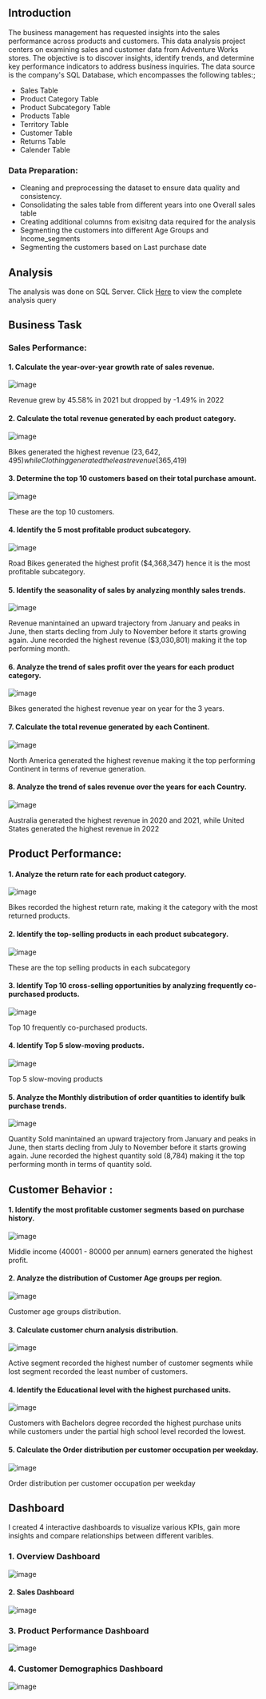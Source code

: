 
## Introduction

The business management has requested insights into the sales performance across products and customers. This data analysis project centers on examining sales and customer data from Adventure Works stores. The objective is to discover insights, identify trends, and determine key performance indicators to address business inquiries. The data source is the company's SQL Database, which encompasses the following tables:;

- Sales Table
- Product Category Table
- Product Subcategory Table
- Products Table
- Territory Table
- Customer Table
- Returns Table
- Calender Table

### Data Preparation:

- Cleaning and preprocessing the dataset to ensure data quality and consistency.
- Consolidating the sales table from different years into one Overall sales table
- Creating additional columns from exisitng data required for the analysis
- Segmenting the customers into different Age Groups and Income_segments
- Segmenting the customers based on Last purchase date

## Analysis
The analysis was done on SQL Server. Click [Here](https://github.com/Ernest-30/Adworks-Business-Tasks/blob/main/Adventure_works_task_query.sql) to view the complete analysis query

## Business Task

### Sales Performance:

#### 1.	Calculate the year-over-year growth rate of sales revenue.

![image](https://github.com/Ernest-30/Adworks-Business-Tasks/assets/123366282/955b040c-4ecc-444a-8174-32a5832e7a1c)

   Revenue grew by 45.58% in 2021 but dropped by -1.49% in 2022

   
#### 2.	Calculate the total revenue generated by each product category.

![image](https://github.com/Ernest-30/Adworks-Business-Tasks/assets/123366282/dbc3275f-e69e-4e3b-8348-a7caa379aa77)


Bikes generated the highest revenue ($23,642,495) while Clothing generated the least revenue ($365,419)



#### 3.	Determine the top 10 customers based on their total purchase amount.

   ![image](https://github.com/Ernest-30/Adworks-Business-Tasks/assets/123366282/b2e265b3-4ed5-4837-ad45-6cceea8dc2ca)

These are the top 10 customers.


#### 4.	Identify the 5 most profitable product subcategory.

![image](https://github.com/Ernest-30/Adworks-Business-Tasks/assets/123366282/0a12dafa-14e6-4631-b9f4-a093b608b487)

Road Bikes generated the highest profit ($4,368,347) hence it is the most profitable subcategory.



#### 5.	Identify the seasonality of sales by analyzing monthly sales trends.

![image](https://github.com/Ernest-30/Adworks-Business-Tasks/assets/123366282/8e3472aa-006a-4a27-964f-484cbc72f45b)

Revenue manintained an upward trajectory from January and peaks in June, then starts decling from July to November before it starts growing again. June recorded the highest revenue ($3,030,801)
making it the top performing month.



#### 6.	Analyze the trend of sales profit over the years for each product category.

![image](https://github.com/Ernest-30/Adworks-Business-Tasks/assets/123366282/b7bf203d-35d1-4c72-b16b-591bc972c044)

 Bikes generated the highest revenue year on year for the 3 years.


 
#### 7.	Calculate the total revenue generated by each Continent.

![image](https://github.com/Ernest-30/Adworks-Business-Tasks/assets/123366282/9575bb54-1f12-4338-abe4-768ced164a14)

   North America generated the highest revenue making it the top performing Continent in terms of revenue generation.
   

 
#### 8.	Analyze the trend of sales revenue over the years for each Country.

![image](https://github.com/Ernest-30/Adworks-Business-Tasks/assets/123366282/395a70f0-c644-4312-a393-fa8260d47136)


  Australia generated the highest revenue in 2020 and 2021, while United States generated the highest revenue in 2022  



## Product Performance:

#### 1.	Analyze the return rate for each product category.

![image](https://github.com/Ernest-30/Adworks-Business-Tasks/assets/123366282/84673a55-fcf8-4b10-a88c-1a05901e7240)

Bikes recorded the highest return rate, making it the category with the most returned products.



#### 2. Identify the top-selling products in each product subcategory.

   ![image](https://github.com/Ernest-30/Adworks-Business-Tasks/assets/123366282/49bb7b7b-4c5d-41ae-a7fc-c3cf7fa0d543)

These are the top selling products in each subcategory


#### 3.	Identify Top 10 cross-selling opportunities by analyzing frequently co-purchased products.

![image](https://github.com/Ernest-30/Adworks-Business-Tasks/assets/123366282/993527c7-14e7-4572-ac7b-71763790beea)


Top 10 frequently co-purchased products.

   
#### 4.	Identify Top 5 slow-moving products.

![image](https://github.com/Ernest-30/Adworks-Business-Tasks/assets/123366282/dbcb56eb-f020-401a-9cf1-14547b3d1694)

Top 5 slow-moving products

   
#### 5.	Analyze the Monthly distribution of order quantities to identify bulk purchase trends.

![image](https://github.com/Ernest-30/Adworks-Business-Tasks/assets/123366282/c1d6988e-e79b-4af2-bc55-58a3f0595616)

Quantity Sold manintained an upward trajectory from January and peaks in June, then starts decling from July to November before it starts growing again. June recorded the highest quantity sold (8,784)
making it the top performing month in terms of quantity sold.



## Customer Behavior :

#### 1.	Identify the most profitable customer segments based on purchase history.

![image](https://github.com/Ernest-30/Adworks-Business-Tasks/assets/123366282/ec138d75-7caa-4359-87c5-8f2708d70080)

Middle income (40001 - 80000 per annum) earners generated the highest profit. 



#### 2.	Analyze the distribution of Customer Age groups per region.

![image](https://github.com/Ernest-30/Adworks-Business-Tasks/assets/123366282/68d23e3d-f5af-46b2-83c6-c44bfa10aabe)

Customer age groups distribution.


#### 3.	Calculate customer churn analysis distribution.

![image](https://github.com/Ernest-30/Adworks-Business-Tasks/assets/123366282/0195bdbc-0fa6-4751-81f9-a8d623405872)

   Active segment recorded the highest number of customer segments while lost segment recorded the least number of customers.



#### 4.	Identify the Educational level with the highest purchased units.

   ![image](https://github.com/Ernest-30/Adworks-Business-Tasks/assets/123366282/590ed8dc-ab4f-402e-a6a5-e6c4b8ca35df)

   Customers with Bachelors degree recorded the highest purchase units while customers under the partial high school level recorded the lowest.



#### 5.	Calculate the Order distribution per customer occupation per weekday.

   ![image](https://github.com/Ernest-30/Adworks-Business-Tasks/assets/123366282/35730321-2c61-488c-a4b7-4591e89f0561)


 Order distribution per customer occupation per weekday

 
## Dashboard

I created 4 interactive dashboards to visualize various KPIs, gain more insights and compare relationships between different varibles.

### 1. Overview Dashboard

![image](https://github.com/Ernest-30/Adworks-Business-Tasks/assets/123366282/10bebbcf-2448-4222-9e42-8896e20c0907)


#### 2. Sales Dashboard

![image](https://github.com/Ernest-30/Adworks-Business-Tasks/assets/123366282/ebc7c9b4-2395-4cb9-abd8-350425dcea26)


### 3. Product Performance Dashboard

![image](https://github.com/Ernest-30/Adworks-Business-Tasks/assets/123366282/6b6fbe81-f81e-45a6-8dd1-a715895f2d38)


### 4. Customer Demographics Dashboard

![image](https://github.com/Ernest-30/Adworks-Business-Tasks/assets/123366282/01d99134-e7bf-4b7c-9d99-ed2b20abd978)


